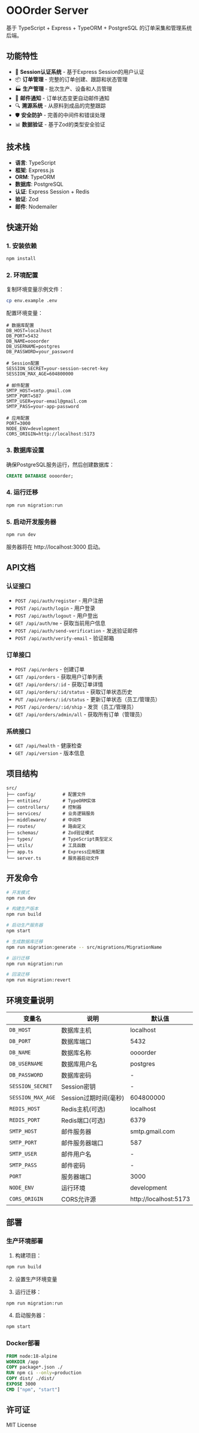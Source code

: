 # OOOrder Server

基于 TypeScript + Express + TypeORM + PostgreSQL 的订单采集和管理系统后端。

## 功能特性

- 🔐 **Session认证系统** - 基于Express Session的用户认证
- 📦 **订单管理** - 完整的订单创建、跟踪和状态管理
- 🏭 **生产管理** - 批次生产、设备和人员管理
- 📧 **邮件通知** - 订单状态变更自动邮件通知
- 🔍 **溯源系统** - 从原料到成品的完整跟踪
- 🛡️ **安全防护** - 完善的中间件和错误处理
- 📊 **数据验证** - 基于Zod的类型安全验证

## 技术栈

- **语言**: TypeScript
- **框架**: Express.js
- **ORM**: TypeORM
- **数据库**: PostgreSQL
- **认证**: Express Session + Redis
- **验证**: Zod
- **邮件**: Nodemailer

## 快速开始

### 1. 安装依赖

```bash
npm install
```

### 2. 环境配置

复制环境变量示例文件：

```bash
cp env.example .env
```

配置环境变量：

```env
# 数据库配置
DB_HOST=localhost
DB_PORT=5432
DB_NAME=oooorder
DB_USERNAME=postgres
DB_PASSWORD=your_password

# Session配置
SESSION_SECRET=your-session-secret-key
SESSION_MAX_AGE=604800000

# 邮件配置
SMTP_HOST=smtp.gmail.com
SMTP_PORT=587
SMTP_USER=your-email@gmail.com
SMTP_PASS=your-app-password

# 应用配置
PORT=3000
NODE_ENV=development
CORS_ORIGIN=http://localhost:5173
```

### 3. 数据库设置

确保PostgreSQL服务运行，然后创建数据库：

```sql
CREATE DATABASE oooorder;
```

### 4. 运行迁移

```bash
npm run migration:run
```

### 5. 启动开发服务器

```bash
npm run dev
```

服务器将在 http://localhost:3000 启动。

## API文档

### 认证接口

- `POST /api/auth/register` - 用户注册
- `POST /api/auth/login` - 用户登录
- `POST /api/auth/logout` - 用户登出
- `GET /api/auth/me` - 获取当前用户信息
- `POST /api/auth/send-verification` - 发送验证邮件
- `POST /api/auth/verify-email` - 验证邮箱

### 订单接口

- `POST /api/orders` - 创建订单
- `GET /api/orders` - 获取用户订单列表
- `GET /api/orders/:id` - 获取订单详情
- `GET /api/orders/:id/status` - 获取订单状态历史
- `PUT /api/orders/:id/status` - 更新订单状态（员工/管理员）
- `POST /api/orders/:id/ship` - 发货（员工/管理员）
- `GET /api/orders/admin/all` - 获取所有订单（管理员）

### 系统接口

- `GET /api/health` - 健康检查
- `GET /api/version` - 版本信息

## 项目结构

```
src/
├── config/          # 配置文件
├── entities/        # TypeORM实体
├── controllers/     # 控制器
├── services/        # 业务逻辑服务
├── middleware/      # 中间件
├── routes/          # 路由定义
├── schemas/         # Zod验证模式
├── types/           # TypeScript类型定义
├── utils/           # 工具函数
├── app.ts           # Express应用配置
└── server.ts        # 服务器启动文件
```

## 开发命令

```bash
# 开发模式
npm run dev

# 构建生产版本
npm run build

# 启动生产服务器
npm start

# 生成数据库迁移
npm run migration:generate -- src/migrations/MigrationName

# 运行迁移
npm run migration:run

# 回滚迁移
npm run migration:revert
```

## 环境变量说明

| 变量名 | 说明 | 默认值 |
|--------|------|--------|
| `DB_HOST` | 数据库主机 | localhost |
| `DB_PORT` | 数据库端口 | 5432 |
| `DB_NAME` | 数据库名称 | oooorder |
| `DB_USERNAME` | 数据库用户名 | postgres |
| `DB_PASSWORD` | 数据库密码 | - |
| `SESSION_SECRET` | Session密钥 | - |
| `SESSION_MAX_AGE` | Session过期时间(毫秒) | 604800000 |
| `REDIS_HOST` | Redis主机(可选) | localhost |
| `REDIS_PORT` | Redis端口(可选) | 6379 |
| `SMTP_HOST` | 邮件服务器 | smtp.gmail.com |
| `SMTP_PORT` | 邮件服务器端口 | 587 |
| `SMTP_USER` | 邮件用户名 | - |
| `SMTP_PASS` | 邮件密码 | - |
| `PORT` | 服务器端口 | 3000 |
| `NODE_ENV` | 运行环境 | development |
| `CORS_ORIGIN` | CORS允许源 | http://localhost:5173 |

## 部署

### 生产环境部署

1. 构建项目：
```bash
npm run build
```

2. 设置生产环境变量

3. 运行迁移：
```bash
npm run migration:run
```

4. 启动服务器：
```bash
npm start
```

### Docker部署

```dockerfile
FROM node:18-alpine
WORKDIR /app
COPY package*.json ./
RUN npm ci --only=production
COPY dist/ ./dist/
EXPOSE 3000
CMD ["npm", "start"]
```

## 许可证

MIT License
